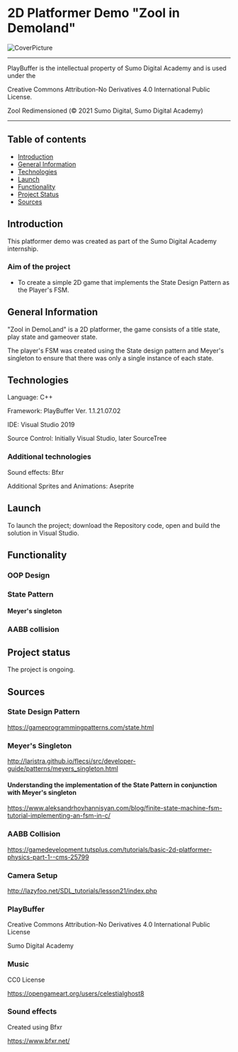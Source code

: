 # 2D Platformer Demo "Zool in Demoland"

![CoverPicture](https://user-images.githubusercontent.com/67602355/141100308-4c5b13c6-65bf-43ab-afee-fdd92707f5d5.png)

_________________________________________________________________________________________________________
PlayBuffer is the intellectual property of Sumo Digital Academy and is used under the

Creative Commons Attribution-No Derivatives 4.0 International Public License.

Zool Redimensioned (© 2021 Sumo Digital, Sumo Digital Academy)
_________________________________________________________________________________________________________

## Table of contents
* [Introduction](#introduction)
* [General Information](#general-information)
* [Technologies](#technologies)
* [Launch](#launch)
* [Functionality](#functionality)
* [Project Status](#project-status)
* [Sources](#sources)

## Introduction
This platformer demo was created as part of the Sumo Digital Academy internship. 

### Aim of the project
- To create a simple 2D game that implements the State Design Pattern as the Player's FSM.

## General Information
"Zool in DemoLand" is a 2D platformer, the game consists of a title state, play state and gameover state.

The player's FSM was created using the State design pattern and Meyer's singleton to ensure that there
was only a single instance of each state.

## Technologies
Language: C++

Framework: PlayBuffer Ver. 1.1.21.07.02

IDE: Visual Studio 2019

Source Control: Initially Visual Studio, later SourceTree

### Additional technologies 

Sound effects: Bfxr

Additional Sprites and Animations: Aseprite

## Launch
To launch the project; download the Repository code, open and build the solution in Visual Studio.

## Functionality

### OOP Design

### State Pattern

#### Meyer's singleton

### AABB collision
 
## Project status 
The project is ongoing. 

## Sources

### State Design Pattern
https://gameprogrammingpatterns.com/state.html

### Meyer's Singleton
http://laristra.github.io/flecsi/src/developer-guide/patterns/meyers_singleton.html

#### Understanding the implementation of the State Pattern in conjunction with Meyer's singleton
https://www.aleksandrhovhannisyan.com/blog/finite-state-machine-fsm-tutorial-implementing-an-fsm-in-c/

### AABB Collision
https://gamedevelopment.tutsplus.com/tutorials/basic-2d-platformer-physics-part-1--cms-25799

### Camera Setup
http://lazyfoo.net/SDL_tutorials/lesson21/index.php

### PlayBuffer
Creative Commons Attribution-No Derivatives 4.0 International Public License

Sumo Digital Academy 

### Music 
CC0 License 

https://opengameart.org/users/celestialghost8

### Sound effects
Created using Bfxr

https://www.bfxr.net/



